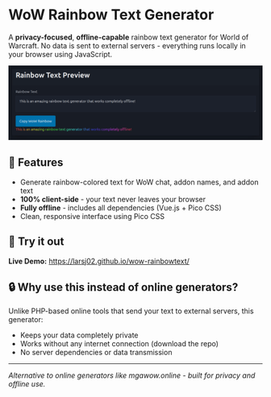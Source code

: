 # WoW Rainbow Text Generator

A **privacy-focused**, **offline-capable** rainbow text generator for World of Warcraft. No data is sent to external servers - everything runs locally in your browser using JavaScript.

![Rainbow Text Example](example.png)

## 🌈 Features
- Generate rainbow-colored text for WoW chat, addon names, and addon text
- **100% client-side** - your text never leaves your browser
- **Fully offline** - includes all dependencies (Vue.js + Pico CSS)
- Clean, responsive interface using Pico CSS

## 🔗 Try it out
**Live Demo:** https://larsj02.github.io/wow-rainbowtext/

## 🔒 Why use this instead of online generators?
Unlike PHP-based online tools that send your text to external servers, this generator:
- Keeps your data completely private
- Works without any internet connection (download the repo)
- No server dependencies or data transmission

---
*Alternative to online generators like mgawow.online - built for privacy and offline use.*